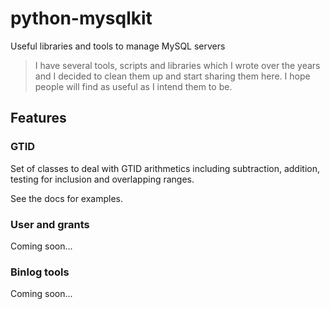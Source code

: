 # python-mysqlkit
Useful libraries and tools to manage MySQL servers

> I have several tools, scripts and libraries which I wrote over the years and I decided to clean them up and start sharing them here.
I hope people will find as useful as I intend them to be.

## Features

### GTID

Set of classes to deal with GTID arithmetics including subtraction, addition, testing for inclusion and overlapping ranges.

See the docs for examples.

### User and grants

Coming soon...

### Binlog tools

Coming soon...

